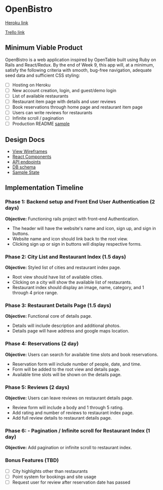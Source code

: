 # OpenBistro

[Heroku link][heroku]

[Trello link][trello]

[heroku]: http://www.herokuapp.com
[trello]: https://trello.com

## Minimum Viable Product

OpenBistro is a web application inspired by OpenTable built using Ruby on Rails
and React/Redux.  By the end of Week 9, this app will, at a minimum, satisfy the
following criteria with smooth, bug-free navigation, adequate seed data and
sufficient CSS styling:

- [ ] Hosting on Heroku
- [ ] New account creation, login, and guest/demo login
- [ ] List of available restaurants
- [ ] Restaurant item page with details and user reviews
- [ ] Book reservations through home page and restaurant item page
- [ ] Users can write reviews for restaurants
- [ ] Infinite scroll / pagination
- [ ] Production README [sample](docs/production_readme.md)

## Design Docs
* [View Wireframes][wireframes]
* [React Components][components]
* [API endpoints][api-endpoints]
* [DB schema][schema]
* [Sample State][sample-state]

[wireframes]: docs/wireframes
[components]: docs/component-hierarchy.md
[sample-state]: docs/sample-state.md
[api-endpoints]: docs/api-endpoints.md
[schema]: docs/schema.md

## Implementation Timeline

### Phase 1: Backend setup and Front End User Authentication (2 days)

**Objective:** Functioning rails project with front-end Authentication.
* The header will have the website's name and icon, sign up, and sign in
buttons.
* Website name and icon should link back to the root view.
* Clicking sign up or sign in buttons will display respective forms.

### Phase 2: City List and Restaurant Index (1.5 days)

**Objective:** Styled list of cities and restaurant index page.
* Root view should have list of available cities.
* Clicking on a city will show the available list of restaurants.
* Restaurant index should display an image, name, category, and 1 through 4 price range.

### Phase 3: Restaurant Details Page (1.5 days)

**Objective:** Functional core of details page.
* Details will include description and additional photos.
* Details page will have address and google maps location.

### Phase 4: Reservations (2 day)

**Objective:** Users can search for available time slots and book reservations.
* Reservation form will include number of people, date, and time.
* Form will be added to the root view and details page.
* Available time slots will be shown on the details page.

### Phase 5: Reviews (2 days)

**Objective:** Users can leave reviews on restaurant details page.
* Review form will include a body and 1 through 5 rating.
* Add rating and number of reviews to restaurant index page.
* Add full review details to restaurant details page.

### Phase 6: - Pagination / Infinite scroll for Restaurant Index (1 day)

**Objective:** Add pagination or infinite scroll to restaurant index.

### Bonus Features (TBD)
- [ ] City highlights other than restaurants
- [ ] Point system for bookings and site usage
- [ ] Request user for review after reservation date has passed
